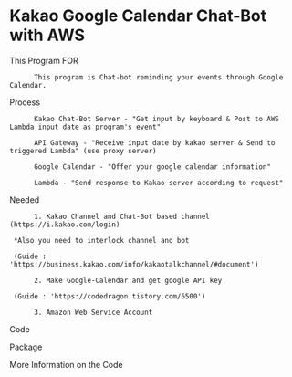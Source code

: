 # Kakao Google Calendar Chat-Bot with AWS 

This Program FOR
          
          This program is Chat-bot reminding your events through Google Calendar.

Process 
	 
          Kakao Chat-Bot Server - "Get input by keyboard & Post to AWS Lambda input date as program's event" 
          
          API Gateway - "Receive input date by kakao server & Send to triggered Lambda" (use proxy server)
          
          Google Calendar - "Offer your google calendar information"

          Lambda - "Send response to Kakao server according to request" 

Needed
          
          1. Kakao Channel and Chat-Bot based channel (https://i.kakao.com/login) 

	 *Also you need to interlock channel and bot

	 (Guide : 'https://business.kakao.com/info/kakaotalkchannel/#document')
          
          2. Make Google-Calendar and get google API key
	 
	 (Guide : 'https://codedragon.tistory.com/6500')
          
          3. Amazon Web Service Account

Code
          

Package 
          
          
More Information on the Code

